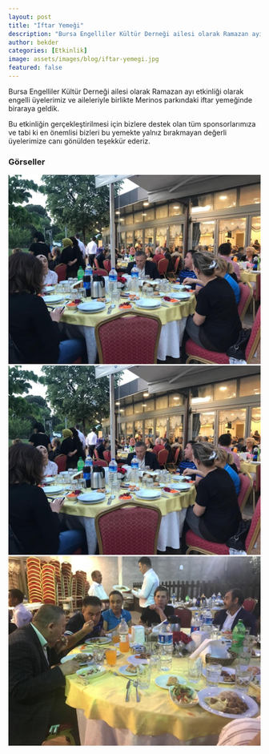 ```yaml
---
layout: post
title: "İftar Yemeği"
description: "Bursa Engelliler Kültür Derneği ailesi olarak Ramazan ayı etkinliği olarak engelli üyelerimiz ve aileleriyle birlikte Merinos parkındaki iftar yemeğinde biraraya geldik."
author: bekder
categories: [Etkinlik]
image: assets/images/blog/iftar-yemegi.jpg
featured: false
---
```


Bursa Engelliler Kültür Derneği ailesi olarak Ramazan ayı etkinliği olarak engelli üyelerimiz ve aileleriyle birlikte Merinos parkındaki iftar yemeğinde biraraya geldik.

Bu etkinliğin gerçekleştirilmesi için bizlere destek olan tüm sponsorlarımıza ve tabi ki en önemlisi bizleri bu yemekte yalnız bırakmayan değerli üyelerimize canı gönülden teşekkür ederiz.

### Görseller

<a href="/assets/images/blog/iftar-yemegi-1.jpg" data-lightbox="iftar-yemegi" data-title="İftar Yemeği">
    <img src="/assets/images/blog/iftar-yemegi-1.jpg" alt="İftar Yemeği" />
</a>

<a href="/assets/images/blog/iftar-yemegi-2.jpg" data-lightbox="iftar-yemegi" data-title="İftar Yemeği">
    <img src="/assets/images/blog/iftar-yemegi-2.jpg" alt="İftar Yemeği" />
</a>

<a href="/assets/images/blog/iftar-yemegi-3.jpg" data-lightbox="iftar-yemegi" data-title="İftar Yemeği">
    <img src="/assets/images/blog/iftar-yemegi-3.jpg" alt="İftar Yemeği" />
</a>
